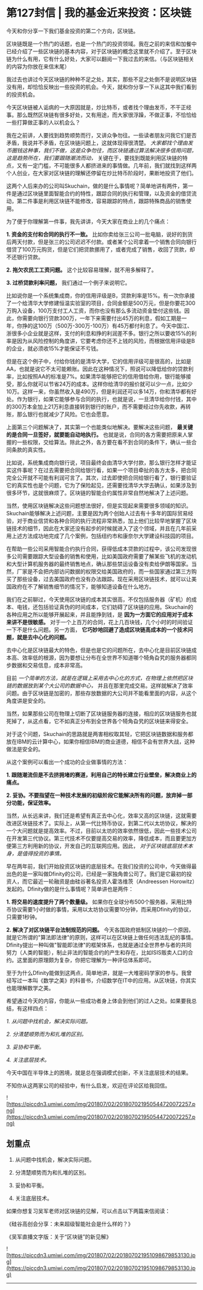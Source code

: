# 第127封信 | 我的基金近来投资：区块链

今天和你分享一下我们基金投资的第二个方向，区块链。

区块链既是一个热门的话题，也是一个热门的投资领域。我在之前的来信和加餐中已经介绍了一些区块链的基本内容，对于区块链的概念这里就不介绍了。至于区块链为什么有用，它有什么好处，大家可以翻阅一下我过去的来信。（与区块链相关的内容为你放在来信末尾）

我过去也讲过今天区块链的种种不足之处，其实，那些不足之处倒不是说明区块链没有用，却恰恰反映出一些投资的机会。今天，就和你分享一下从这其中我们看到的投资机会。

今天区块链被人诟病的一大原因就是，炒比特币，或者找个理由发币，不干正经事。那么既然区块链有很多好处，又有用途，而大家很浮躁，不做正事，不恰恰给一些打算做正事的人以机会么？

我在之前讲，人要找到趋势顺势而行，又讲众争勿往。一些读者朋友问我它们是否矛盾，我说并不矛盾，在区块链问题上，这就体现得很清楚。 *大家都找个理由发币圈钱这种事，我们不做，这是众争勿往，而区块链通过算法解决很多信用问题，这是趋势所在，我们要跟随潮流而动，* 关键在于，要找到既能利用区块链的特点，又有一定门槛，不可能很多人都挤进来的事情做。几年前，我们就找到这样两个人创业，在大家对区块链的理解还停留在炒比特币阶段时，果断地投资了他们。

这两个人后来办的公司叫Skuchain，做的是什么事情呢？简单地讲有两件，第一件是通过区块链里面智能合约的特性，跟踪合同的执行和管理，以及资金的借贷流动，第二件事是利用区块链不能修改，容易跟踪的特点，跟踪特殊商品的销售使用。

为了便于你理解第一件事，我先讲讲，今天大家在商业上的几个痛点：

 **1. 资金的支付和合同的执行不一致。** 比如你卖给张三公司一批电脑，说好的到货后两天付款，但是张三的公司迟迟不付款。或者某个公司拿着一个销售合同向银行借贷了100万元购货，但是它们把贷款挪用了，或者完成了销售，收回了货款，却不还银行贷款。

 **2. 拖欠农民工工资问题。** 这个比较容易理解，就不用多解释了。

 **3. 过桥贷款利率问题，** 我们通过一个例子来说明它。

比如说你是一个系统集成商，你的信用评级是B，贷款利率是15%。有一次你承接了一个给清华大学修建恒温实验室的项目，合同金额是500万元，但是你要花300万购入设备，100万支付工人工资，而你也没有那么多流动资金垫付这些钱。因此，你需要向银行贷款300万，一年下来需要付出45万的利息，假如工期是一年，你挣的这100万（500万-300万-100万）有45万都付利息了。今天中国江、浙很多小企业就是这样，支付的利息和挣的利润差不多。银行之所以要收15%的利率是因为从风险控制的角度讲，它要考虑你还不上钱的风险，而根据信用评级是B的企业，就必须收15%才能保证不亏钱。

但是在这个例子中，付给你钱的是清华大学，它的信用评级可是很高的，比如是AA，也就是说它不太可能赖账。因此在这种情况下，照说可以降低给你的贷款利率，比如按照AA的标准是7%。如果清华能够把它的信用借给你用，银行能够接受，那么你就可以节省24万的成本。这样你给清华的报价就可以少一点，比如少10万。这样一来，你虽然收入是490万，但是利润还可以多14万，你和清华都有好处。作为银行，如果它能够参与合同的执行，也就是说，一旦清华给你付钱，其中的300万本金加上21万利息直接转到银行的账户，而不需要经过你先收款，再转账，那么银行也就减少了风险。它也会愿意。

上面第三个问题解决了，其实第一个也能类似地解决。要解决这些问题， **最关键的是合同一旦签好，就要能自动地执行。** 也就是说，合同的各方需要把原来人掌握的一些权限，交给算法。除此之外，各方要在看不到合同的条件下，确认一些合同条款的真实性。

比如说，系统集成商向银行说，项目最终会由清华大学付款，那么银行怎样才能证实这件事呢？在过去需要把合同给银行看，如果一个项目牵扯的各方太多，把合同完全公开就不可能有利润可言了。其次，过去即使把合同给银行看了，银行要验证它的真实性也是个问题，它为了保险起见，还需要找清华大学去确认，如果涉及到很多环节，这就很麻烦了。区块链的智能合约属性非常自然地解决了上述问题。

当然，使用区块链解决这些问题想法很好，但是实现起来需要很多领域的知识。Skuchain能够解决上述问题，主要是因为两个创始人过去有十多年的国际贸易经验，对于商业信贷和各种合同的执行流程非常熟悉，加上他们比较早地掌握了区块链技术的细节，因此在大家还没有起步的时候就进入了这个领域，并且在几年前采用上述方法成功地完成了几个案例，包括纽约市和康奈尔大学建设科技园的项目。

在帮助一些公司采用智能合约执行合同，获得低成本贷款的过程中，该公司发现很多公司需要跟踪大型设备的销售和使用，比如美国政府需要了解某些飞机的发动机和大型计算机服务器的最终销售地点，确认那些禁运设备没有卖给伊朗等国家。当然，厂家是不会把内部访问数据的权限交给美国政府的，而一些国家通过第三方购买了那些设备，过去美国政府也没有办法跟踪。现在采用区块链技术，就可以让美国政府在不了解销售细节的情况下，能够知道设备在什么地方。

我们在之前聊过，今天使用区块链的成本其实很高，不仅包括服务器（矿机）的成本、电钱，还包括验证真伪的时间成本，它们妨碍了区块链的应用。Skuchain的各种应用之所以能够开展起来，并且能挣到钱，是 **因为一方面它的应用对于成本来讲不是很敏感。** 对于一个上百万的合同，花上几百块钱，几个小时的时间验证一下不是什么问题。另一方面， **它巧妙地回避了造成区块链高成本的一个技术问题，就是去中心化的问题。**

去中心化是区块链最大的特色，但是也是它的问题所在，去中心化是目前区块链成本高、效率低的根源，因为要想让分布在全世界不知道哪个犄角旮旯的服务器都同步数据和交易信息，成本非常高。

目前 *一个简单的方法，就是在逻辑上采用去中心化的方式，在物理上依然把区块链的数据放到某个大公司的数据中心，* 并且在那里完成交易。这样就解决了效率问题。由于区块链是加密的，那些存放数据的大公司并不能看里面的内容，从这个角度讲是安全的。

当然，如果那些公司在物理上切断了区块链服务器的连接，相应的区块链服务也就死掉了，从这点看，它不如真正分布到全世界各个犄角旮旯的区块链来得安全。

对于这个问题，Skuchain的思路就是两害相权取其轻，它把区块链数据和服务都放在IBM的云计算中心，如果你相信IBM的商业道德，相信不会有世界大战，这种做法是安全的。

从这个案例可以看出一个成功的企业做事情的方法：

 **1. 跟随潮流但是不去挤拥堵的赛道，利用自己的特长建立行业壁垒，解决商业上的痛点。**

 **2. 妥协。不要指望在一种技术发展的初级阶段它能解决所有的问题，放弃掉一部分功能，保证效率。**

当然，从长远来讲，我们还是希望有真正去中心化，效率又高的区块链，这就需要改进区块链技术了。实际上，从第一代比特币协议，到第二代以太坊协议，解决的一个大问题就是提高效率。不过，目前以太坊的效率依然很低，因此一些技术公司在开发第三代协议。第三代技术不仅要提高交易的效率，降低成本，而且要更加方便第三方利用新的协议，开发自己的互联网应用。因此， *对于区块链底层技术本身，是值得投资的事情。*

早在两年前，我们开始投资区块链的底层技术。在我们投资的公司中，今天做得最出色的是一家叫做Dfinity的公司，已经是一家独角兽公司了。我们是它最初的投资人，而它最近一轮融资是由硅谷著名投资人霍洛维茨（Andreessen Horowitz）发起的。Dfinity做的是什么事情呢？简单讲也是两件：

 **1. 将交易的速度提升了两个数量级。** 如果你在全球分布500个服务器，采用比特币协议需要1小时做的事情，采用以太坊协议需要10分钟，而采用Dfinity的协议，只需要1秒钟。

 **2. 解决了对区块链平台法制规范的问题。** 今天各国政府抵制区块链的一个原因，就是它所谓的"算法即法律"的原则，这样可以在区块链上做任何违法乱纪的事情。Dfinity提出一种叫做"智能即法律"的框架体系，也就是通过全世界参与者的共同努力（人类的智能），制止非法的智能合约的产生和存在，比如ISIS贩卖人口的合约。这里面的原理颇为复杂，你把它理解为一种评估体系即可。

至于为什么Dfinity能做到这两点，简单地讲，就是一大堆密码学家的参与。我曾经写过一本叫《数学之美》的科普书，介绍数学在IT中的应用。从区块链，你其实也能理解数学之美。

希望通过今天的内容，你能从一些成功者身上体会到他们的过人之处。如果要我总结，有这样四点：

 *1. 从问题中找机会，解决实际问题。*

 *2. 分清楚顺势而为和扎堆的区别。*

 *3. 妥协和平衡。*

 *4. 关注底层技术。*

今天中国在半导体上的困境，就是总在强调模式创新，不关注底层技术的结果。

不知你从这两家公司的经验中，有什么启发，欢迎在评论区给我回信。

![https://piccdn3.umiwi.com/img/201807/02/201807021950544720072257.png](https://piccdn3.umiwi.com/img/201807/02/201807021950544720072257.png)

## 划重点

1. 从问题中找机会，解决实际问题。

2. 分清楚顺势而为和扎堆的区别。

3. 妥协和平衡。

4. 关注底层技术。

如果你想复习吴军老师对区块链的见解，可以点击以下两篇来信阅读：

《硅谷高创会分享：未来超级智能社会是什么样的？》

《吴军直播文字版：关于“区块链”的新见解》

![https://piccdn3.umiwi.com/img/201807/02/201807021951098679853130.jpg](https://piccdn3.umiwi.com/img/201807/02/201807021951098679853130.jpg)

---
